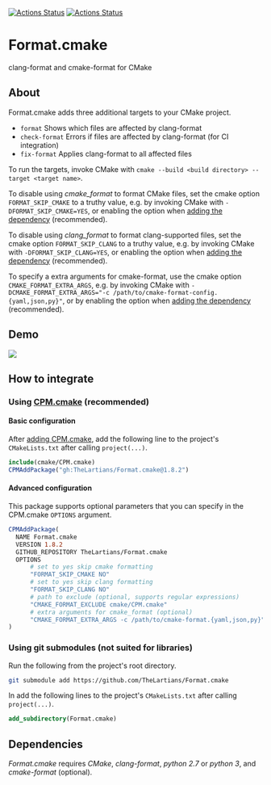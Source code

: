 [![Actions Status](https://github.com/TheLartians/Format.cmake/workflows/Unix/badge.svg)](https://github.com/TheLartians/Format.cmake/actions)
[![Actions Status](https://github.com/TheLartians/Format.cmake/workflows/Windows/badge.svg)](https://github.com/TheLartians/Format.cmake/actions)

# Format.cmake

clang-format and cmake-format for CMake

## About

Format.cmake adds three additional targets to your CMake project.

- `format` Shows which files are affected by clang-format
- `check-format` Errors if files are affected by clang-format (for CI integration)
- `fix-format` Applies clang-format to all affected files

To run the targets, invoke CMake with `cmake --build <build directory> --target <target name>`.

To disable using _cmake_format_ to format CMake files, set the cmake option `FORMAT_SKIP_CMAKE` to a truthy value, e.g. by invoking CMake with `-DFORMAT_SKIP_CMAKE=YES`, or enabling the option when [adding the dependency](#how-to-integrate) (recommended).

To disable using _clang_format_ to format clang-supported files, set the cmake option `FORMAT_SKIP_CLANG` to a truthy value, e.g. by invoking CMake with `-DFORMAT_SKIP_CLANG=YES`, or enabling the option when [adding the dependency](#how-to-integrate) (recommended).

To specify a extra arguments for cmake-format, use the cmake option `CMAKE_FORMAT_EXTRA_ARGS`, e.g. by invoking CMake with `-DCMAKE_FORMAT_EXTRA_ARGS="-c /path/to/cmake-format-config.{yaml,json,py}"`,
or by enabling the option when [adding the dependency](#how-to-integrate) (recommended).


## Demo

![](https://user-images.githubusercontent.com/4437447/66123312-31ec3500-e5d1-11e9-8404-492b8eff8511.gif)

## How to integrate

### Using [CPM.cmake](https://github.com/cpm-cmake/CPM.cmake) (recommended)

#### Basic configuration

After [adding CPM.cmake](https://github.com/cpm-cmake/CPM.cmake#adding-cpm), add the following line to the project's `CMakeLists.txt` after calling `project(...)`.

```cmake
include(cmake/CPM.cmake)
CPMAddPackage("gh:TheLartians/Format.cmake@1.8.2")
```

#### Advanced configuration

This package supports optional parameters that you can specify in the CPM.cmake `OPTIONS` argument.

```CMake
CPMAddPackage(
  NAME Format.cmake
  VERSION 1.8.2
  GITHUB_REPOSITORY TheLartians/Format.cmake
  OPTIONS
      # set to yes skip cmake formatting
      "FORMAT_SKIP_CMAKE NO"
      # set to yes skip clang formatting
      "FORMAT_SKIP_CLANG NO"
      # path to exclude (optional, supports regular expressions)
      "CMAKE_FORMAT_EXCLUDE cmake/CPM.cmake"
      # extra arguments for cmake_format (optional)
      "CMAKE_FORMAT_EXTRA_ARGS -c /path/to/cmake-format.{yaml,json,py}"
)
```

### Using git submodules (not suited for libraries)

Run the following from the project's root directory.

```bash
git submodule add https://github.com/TheLartians/Format.cmake
```

In add the following lines to the project's `CMakeLists.txt` after calling `project(...)`.

```CMake
add_subdirectory(Format.cmake)
```

## Dependencies

_Format.cmake_ requires _CMake_, _clang-format_, _python 2.7_ or _python 3_, and _cmake-format_ (optional).
